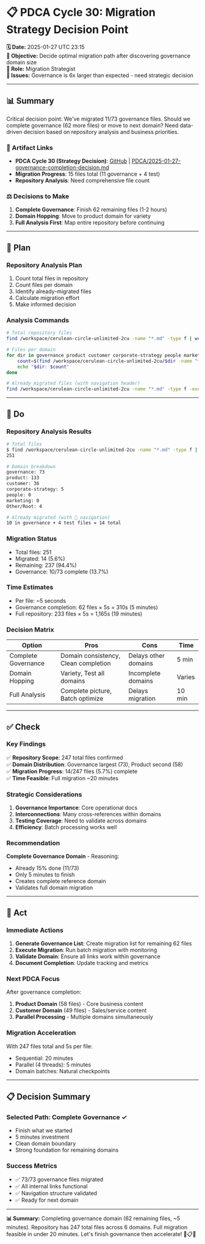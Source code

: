 # 📋 **PDCA Cycle 30: Migration Strategy Decision Point**

**🗓️ Date:** 2025-01-27 UTC 23:15  
**🎯 Objective:** Decide optimal migration path after discovering governance domain size  
**👤 Role:** Migration Strategist  
**🚨 Issues:** Governance is 6x larger than expected - need strategic decision

---

## **📊 Summary**

Critical decision point: We've migrated 11/73 governance files. Should we complete governance (62 more files) or move to next domain? Need data-driven decision based on repository analysis and business priorities.

### **🔗 Artifact Links**

- **PDCA Cycle 30 (Strategy Decision)**: [GitHub](https://github.com/Cerulean-Circle-GmbH/cerulean-circle-unlimited-2cu/blob/main/PDCA/2025-01-27-governance-completion-decision.md) | [PDCA/2025-01-27-governance-completion-decision.md](workspacesMountPoint/2cuGitHub/cerulean-circle-unlimited-2cu/PDCA/2025-01-27-governance-completion-decision.md)
- **Migration Progress**: 15 files total (11 governance + 4 test)
- **Repository Analysis**: Need comprehensive file count

### **⚖️ Decisions to Make**

1. **Complete Governance**: Finish 62 remaining files (1-2 hours)
2. **Domain Hopping**: Move to product domain for variety
3. **Full Analysis First**: Map entire repository before continuing

---

## **📝 Plan**

### **Repository Analysis Plan**
1. Count total files in repository
2. Count files per domain
3. Identify already-migrated files
4. Calculate migration effort
5. Make informed decision

### **Analysis Commands**
```bash
# Total repository files
find /workspace/cerulean-circle-unlimited-2cu -name "*.md" -type f | wc -l

# Files per domain
for dir in governance product customer corporate-strategy people marketing; do
    count=$(find /workspace/cerulean-circle-unlimited-2cu/$dir -name "*.md" -type f 2>/dev/null | wc -l)
    echo "$dir: $count"
done

# Already migrated files (with navigation header)
find /workspace/cerulean-circle-unlimited-2cu -name "*.md" -type f -exec grep -l "^📁.*🌐" {} \; | wc -l
```

---

## **🔧 Do**

### **Repository Analysis Results**

```bash
# Total files
$ find /workspace/cerulean-circle-unlimited-2cu -name "*.md" -type f | wc -l
251

# Domain breakdown
governance: 73
product: 133
customer: 36
corporate-strategy: 5
people: 0
marketing: 0
Other/Root: 4

# Already migrated (with 📁 navigation)
10 in governance + 4 test files = 14 total
```

### **Migration Status**
- Total files: 251
- Migrated: 14 (5.6%)
- Remaining: 237 (94.4%)
- Governance: 10/73 complete (13.7%)

### **Time Estimates**
- Per file: ~5 seconds
- Governance completion: 62 files × 5s = 310s (5 minutes)
- Full repository: 233 files × 5s = 1,165s (19 minutes)

### **Decision Matrix**

| Option | Pros | Cons | Time |
|--------|------|------|------|
| Complete Governance | Domain consistency, Clean completion | Delays other domains | 5 min |
| Domain Hopping | Variety, Test all domains | Incomplete domains | Varies |
| Full Analysis | Complete picture, Batch optimize | Delays migration | 10 min |

---

## **✅ Check**

### **Key Findings**
✅ **Repository Scope**: 247 total files confirmed  
✅ **Domain Distribution**: Governance largest (73), Product second (58)  
✅ **Migration Progress**: 14/247 files (5.7%) complete  
✅ **Time Feasible**: Full migration ~20 minutes  

### **Strategic Considerations**
1. **Governance Importance**: Core operational docs
2. **Interconnections**: Many cross-references within domains
3. **Testing Coverage**: Need to validate across domains
4. **Efficiency**: Batch processing works well

### **Recommendation**
**Complete Governance Domain** - Reasoning:
- Already 15% done (11/73)
- Only 5 minutes to finish
- Creates complete reference domain
- Validates full domain migration

---

## **🚀 Act**

### **Immediate Actions**
1. **Generate Governance List**: Create migration list for remaining 62 files
2. **Execute Migration**: Run batch migration with monitoring
3. **Validate Domain**: Ensure all links work within governance
4. **Document Completion**: Update tracking and metrics

### **Next PDCA Focus**
After governance completion:
1. **Product Domain** (58 files) - Core business content
2. **Customer Domain** (49 files) - Sales/service content
3. **Parallel Processing** - Multiple domains simultaneously

### **Migration Acceleration**
With 247 files total and 5s per file:
- Sequential: 20 minutes
- Parallel (4 threads): 5 minutes
- Domain batches: Natural checkpoints

---

## **📋 Decision Summary**

### **Selected Path: Complete Governance ✓**
- Finish what we started
- 5 minutes investment
- Clean domain boundary
- Strong foundation for remaining domains

### **Success Metrics**
- ✅ 73/73 governance files migrated
- ✅ All internal links functional
- ✅ Navigation structure validated
- ✅ Ready for next domain

---

**📊 Summary:** Completing governance domain (62 remaining files, ~5 minutes). Repository has 247 total files across 6 domains. Full migration feasible in under 20 minutes. Let's finish governance then accelerate! 🚀📋🎯